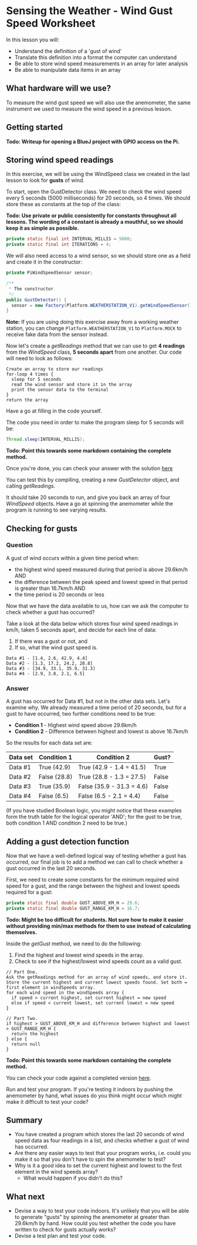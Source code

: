 # Sensing the Weather - Wind Gust Speed Worksheet

In this lesson you will:

- Understand the definition of a 'gust of wind'
- Translate this definition into a format the computer can understand
- Be able to store wind speed measurements in an array for later analysis
- Be able to manipulate data items in an array

## What hardware will we use?

To measure the wind gust speed we will also use the anemometer, the same instrument we used to measure the wind speed in a previous lesson.


## Getting started

**Todo: Writeup for opening a BlueJ project with GPIO access on the Pi.**

## Storing wind speed readings

In this exercise, we will be using the WindSpeed class we created in the last lesson to look for **gusts** of wind.

To start, open the GustDetector class.
We need to check the wind speed every 5 seconds (5000 milliseconds) for 20 seconds, so 4 times. We should store these as constants at the top of the class:

**Todo: Use private or public consistently for constants throughout all lessons.
The wording of a constant is already a mouthful, so we should keep it as simple as possible.**

  ```java
  private static final int INTERVAL_MILLIS = 5000;
  private static final int ITERATIONS = 4;
  ```
  
We will also need access to a wind sensor, so we should store one as a field and create it in the constructor:

  ```java
  private PiWindSpeedSensor sensor;
  
  /**
   * The constructor.
   */
  public GustDetector() {
    sensor = new Factory(Platform.WEATHERSTATION_V1).getWindSpeedSensor();
  }
  ```

**Note:** If you are using doing this exercise away from a working weather station,
you can change `Platform.WEATHERSTATION_V1` to `Platform.MOCK` to receive fake data from the sensor instead.

Now let's create a *getReadings* method that we can use to get **4 readings** from the *WindSpeed* class, **5 seconds apart** from one another.
Our code will need to look as follows:
  ```
  Create an array to store our readings
  for-loop 4 times {
    sleep for 5 seconds
    read the wind sensor and store it in the array
    print the sensor data to the terminal
  }
  return the array
```

Have a go at filling in the code yourself.

The code you need in order to make the program sleep for 5 seconds will be:

  ```java
  Thread.sleep(INTERVAL_MILLIS);
  ```

**Todo: Point this towards some markdown containing the complete method.**

Once you're done, you can check your answer with the solution [here](code/getReadings_complete.md)

You can test this by compiling, creating a new *GustDetector* object, and calling *getReadings*.

It should take 20 seconds to run, and give you back an array of four *WindSpeed* objects.
Have a go at spinning the anemometer while the program is running to see varying results.

## Checking for gusts

### Question

A gust of wind occurs within a given time period when:

- the highest wind speed measured during that period is above 29.6km/h AND
- the difference between the peak speed and lowest speed in that period is greater than 16.7km/h AND
- the time period is 20 seconds or less

Now that we have the data available to us, how can we ask the computer to check whether a gust has occurred?

Take a look at the data below which stores four wind speed readings in km/h,
taken 5 seconds apart, and decide for each line of data:

1. If there was a gust or not, and
2. If so, what the wind gust speed is.

```
Data #1 - [1.4, 2.6, 42.9, 4.4]
Data #2 - [1.3, 17.2, 24.2, 28.8]
Data #3 - [34.9, 33.1, 35.9, 31.3]
Data #4 - [2.9, 3.8, 2.1, 6.5]
```

### Answer

A gust has occurred for Data #1, but not in the other data sets. Let's examine why.
We already measured a time period of 20 seconds, but for a gust to have occurred, two further conditions need to be true:

- **Condition 1** - Highest wind speed above 29.6km/h
- **Condition 2** - Difference between highest and lowest is above 16.7km/h

So the results for each data set are:

| Data set      | Condition 1   | Condition 2   			| Gust?   |
| ------------- | ------------- | ------------------------- | ------- |
| Data #1      	| True (42.9)	| True (42.9 - 1.4 = 41.5)	| True 	  |
| Data #2      	| False (28.8) 	| True (28.8 - 1.3 = 27.5)	| False   |
| Data #3 		| True (35.9)  	| False (35.9 - 31.3 = 4.6)	| False   |
| Data #4 		| False (6.5)  	| False (6.5 - 2.1 = 4.4)	| False   |

(If you have studied Boolean logic, you might notice that these examples form the truth table for the logical operator 'AND'; for the gust to be true, both condition 1 AND condition 2 need to be true.)

## Adding a gust detection function

Now that we have a well-defined logical way of testing whether a gust has occurred, our final job is to add a method we can call to check whether a gust occurred in the last 20 seconds.

First, we need to create some constants for the minimum required wind speed for a gust, and the range between the highest and lowest speeds required for a gust:

  ```java
  private static final double GUST_ABOVE_KM_H = 29.6;
  private static final double GUST_RANGE_KM_H = 16.7;
  ```

**Todo: Might be too difficult for students.
Not sure how to make it easier without providing min/max methods for them to use instead of calculating themselves.**

Inside the *getGust* method, we need to do the following:

1. Find the highest and lowest wind speeds in the array.
2. Check to see if the highest/lowest wind speeds count as a valid gust.

  ```
  // Part One.
  Ask the getReadings method for an array of wind speeds, and store it.
  Store the current highest and current lowest speeds found. Set both = first element in windSpeeds array.
  for each wind speed in the windSpeeds array {
    if speed > current highest, set current highest = new speed
    else if speed < current lowest, set current lowest = new speed
  }
  
  // Part Two.
  if highest > GUST_ABOVE_KM_H and difference between highest and lowest > GUST_RANGE_KM_H {
    return the highest
  } else {
    return null
  }
  ```

**Todo: Point this towards some markdown containing the complete method.**

You can check your code against a completed version [here](code/getGust_complete.md).

Run and test your program. If you're testing it indoors by pushing the anemometer by hand, what issues do you think might occur which might make it difficult to test your code?

## Summary

- You have created a program which stores the last 20 seconds of wind speed data as four readings in a list, and checks whether a gust of wind has occurred.
- Are there any easier ways to test that your program works, i.e. could you make it so that you don't have to spin the anemometer to test?
- Why is it a good idea to set the current highest and lowest to the first element in the wind speeds array?
  - What would happen if you didn't do this?


## What next

- Devise a way to test your code indoors. It's unlikely that you will be able to generate "gusts" by spinning the anemometer at greater than 29.6km/h by hand. How could you test whether the code you have written to check for gusts actually works?
- Devise a test plan and test your code.
